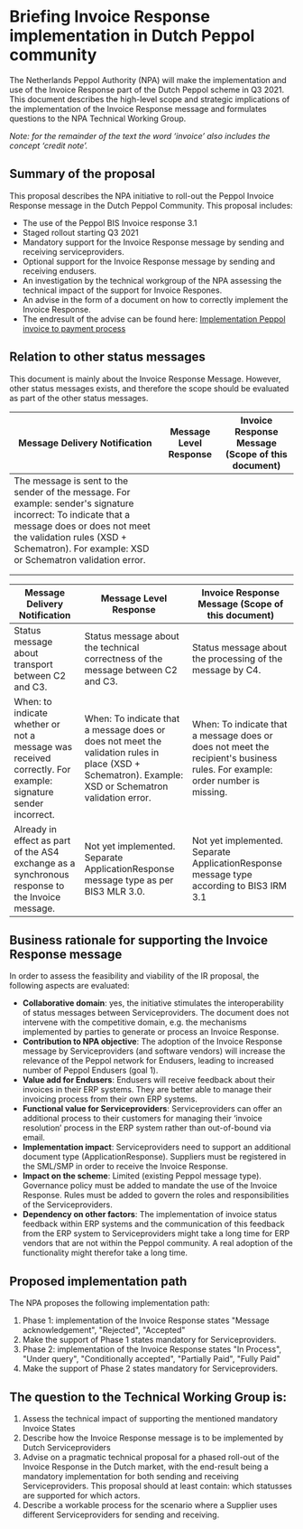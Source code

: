 # Briefing Invoice Response implementation in Dutch Peppol community

The Netherlands Peppol Authority (NPA) will make the implementation and use
of the Invoice Response part of the Dutch Peppol scheme in Q3 2021. 
This document describes the high-level scope and strategic implications of the
implementation of the Invoice Response message and formulates questions
to the NPA Technical Working Group.

*Note: for the remainder of the text the word ‘invoice’ also includes the concept ‘credit note’.*

## Summary of the proposal

This proposal describes the NPA initiative to roll-out the Peppol Invoice Response message in the Dutch Peppol Community. This proposal includes:

* The use of the Peppol BIS Invoice response 3.1
* Staged rollout starting Q3 2021
* Mandatory support for the Invoice Response message by sending and receiving serviceproviders.
* Optional support for the Invoice Response message by sending and receiving endusers.
* An investigation by the technical workgroup of the NPA assessing the technical impact of the support for Invoice Respones.
* An advise in the form of a document on how to correctly implement the Invoice Response.
* The endresult of the advise can be found here: [Implementation Peppol invoice to payment process](../Invoice_to_Payment_Process/Invoice_to_Payment_Process.md)

## Relation to other status messages

This document is mainly about the Invoice Response Message. However, other status messages exists, and therefore the scope should be evaluated as part of the other status messages.

| Message Delivery Notification                                | Message Level Response | Invoice Response Message (Scope of this document) |
| ------------------------------------------------------------ | ---------------------- | ------------------------------------------------- |
| The message is sent to the sender of the message. For example: sender's signature incorrect: To indicate that a message does or does not meet the validation rules (XSD + Schematron). For example: XSD or Schematron validation error. |                        |                                                   |
|                                                              |                        |                                                   |
|                                                              |                        |                                                   |


| Message Delivery Notification                                 | Message Level Response                                       | Invoice Response Message (Scope of this document)            |
| ------------------------------------------------------------ | ------------------------------------------------------------ | ------------------------------------------------------------ |
| Status message about transport between C2 and C3.            | Status message about the technical correctness of the message between C2 and C3. | Status message about the processing of the message by C4.    |
| When: to indicate whether or not a message was received correctly. For example: signature sender incorrect. | When: To indicate that a message does or does not meet the validation rules in place (XSD + Schematron). Example: XSD or Schematron validation error. | When: To indicate that a message does or does not meet the recipient's business rules. For example: order number is missing. |
| Already in effect as part of the AS4 exchange as a synchronous response to the Invoice message. | Not yet implemented. Separate ApplicationResponse message type as per BIS3 MLR 3.0. | Not yet implemented. Separate ApplicationResponse message type according to BIS3 IRM 3.1 |

## Business rationale for supporting the Invoice Response message

In order to assess the feasibility and viability of the IR proposal, the following aspects are evaluated:

* **Collaborative domain**: yes, the initiative stimulates the interoperability of status messages between Serviceproviders. The document does not intervene with the competitive domain, e.g. the mechanisms implemented by parties to generate or process an Invoice Response.
* **Contribution to NPA objective**: The adoption of the Invoice Response message by Serviceproviders (and software vendors) will increase the relevance of the Peppol network for Endusers, leading to increased number of Peppol Endusers (goal 1).
* **Value add for Endusers**: Endusers will receive feedback about their invoices in their ERP systems. They are better able to manage their invoicing process from their own ERP systems.
* **Functional value for Serviceproviders**: Serviceproviders can offer an additional process to their customers for managing their ‘invoice resolution’ process in the ERP system rather than out-of-bound via email.
* **Implementation impact**: Serviceproviders need to support an additional document type (ApplicationResponse). Suppliers must be registered in the SML/SMP in order to receive the Invoice Response.
* **Impact on the scheme**: Limited (existing Peppol message type). Governance policy must be added to mandate the use of the Invoice Response. Rules must be added to govern the roles and responsibilities of the Serviceproviders.
* **Dependency on other factors**: The implementation of invoice status feedback within ERP systems and the communication of this feedback from the ERP system to Serviceproviders might take a long time for ERP vendors that are not within the Peppol community. A real adoption of the functionality might therefor take a long time.

## Proposed implementation path

The NPA proposes the following implementation path:

1. Phase 1: implementation of the Invoice Response states "Message acknowledgement", "Rejected", "Accepted"
2. Make the support of Phase 1 states mandatory for Serviceproviders.
3. Phase 2: implementation of the Invoice Response states "In Process", "Under query", "Conditionally accepted", "Partially Paid", "Fully Paid"
4. Make the support of Phase 2 states mandatory for Serviceproviders.

## The question to the Technical Working Group is:

1. Assess the technical impact of supporting the mentioned mandatory Invoice States
2. Describe how the Invoice Response message is to be implemented by Dutch Serviceproviders
3. Advise on a pragmatic technical proposal for a phased roll-out of the Invoice Response in the Dutch market, with the end-result being a mandatory implementation for both sending and receiving Serviceproviders. This proposal should at least contain: which statusses are supported for which actors.
4. Describe a workable process for the scenario where a Supplier uses different Serviceproviders for sending and receiving.
